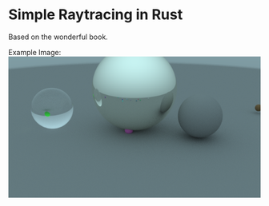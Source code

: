 # Simple Raytracing in Rust
Based on the wonderful [](https://raytracing.github.io/books/RayTracingInOneWeekend.html) book.

Example Image:
![](images/outimage.bmp)

